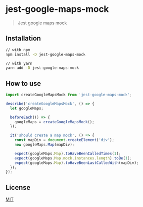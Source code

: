 # jest-google-maps-mock

> Jest google maps mock

## Installation

```sh
// with npm
npm install -D jest-google-maps-mock

// with yarn
yarn add -D jest-google-maps-mock
```

## How to use

```js
import createGoogleMapsMock from 'jest-google-maps-mock';

describe('createGoogleMapsMock', () => {
  let googleMaps;

  beforeEach(() => {
    googleMaps = createGoogleMapsMock();
  });

  it('should create a map mock', () => {
    const mapDiv = document.createElement('div');
    new googleMaps.Map(mapDiv);

    expect(googleMaps.Map).toHaveBeenCalledTimes(1);
    expect(googleMaps.Map.mock.instances.length).toBe(1);
    expect(googleMaps.Map).toHaveBeenLastCalledWith(mapDiv);
  });
});
```

## License

[MIT](LICENSE)
